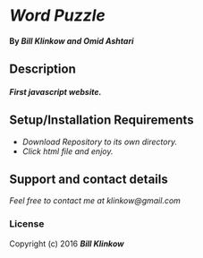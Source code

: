 # _Word Puzzle_

#### By _**Bill Klinkow and Omid Ashtari**_

## Description

#### _First javascript website._

## Setup/Installation Requirements

* _Download Repository to its own directory._
* _Click html file and enjoy._

## Support and contact details

_Feel free to contact me at klinkow@gmail.com_

### License

Copyright (c) 2016 **_Bill Klinkow_**
